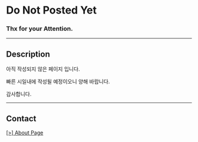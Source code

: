 # Do Not Posted Yet

### Thx for your Attention.

---

## Description

아직 작성되지 않은 페이지 입니다.

빠른 시일내에 작성될 예정이오니 양해 바랍니다.

감사합니다.

---

## Contact

[[>] About Page](http://zero.shotlearni.ng/about)